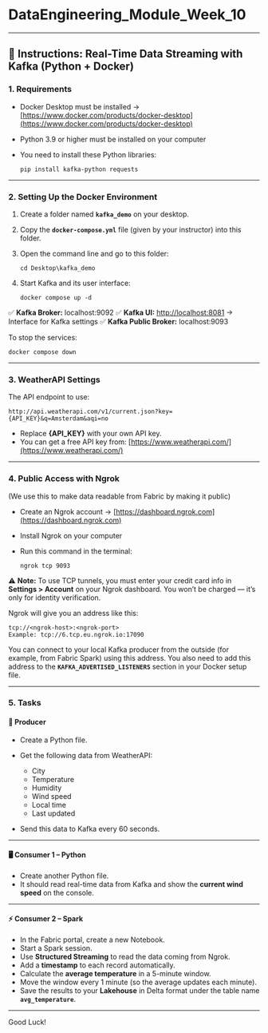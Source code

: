 # DataEngineering_Module_Week_10

---

## 📘 Instructions: Real-Time Data Streaming with Kafka (Python + Docker)

### 1. Requirements

* Docker Desktop must be installed → [https://www.docker.com/products/docker-desktop](https://www.docker.com/products/docker-desktop)
* Python 3.9 or higher must be installed on your computer
* You need to install these Python libraries:

  ```
  pip install kafka-python requests
  ```

---

### 2. Setting Up the Docker Environment

1. Create a folder named **`kafka_demo`** on your desktop.
2. Copy the **`docker-compose.yml`** file (given by your instructor) into this folder.
3. Open the command line and go to this folder:

   ```
   cd Desktop\kafka_demo
   ```
4. Start Kafka and its user interface:

   ```
   docker compose up -d
   ```

✅ **Kafka Broker:** localhost:9092
✅ **Kafka UI:** [http://localhost:8081](http://localhost:8081) → Interface for Kafka settings
✅ **Kafka Public Broker:** localhost:9093

To stop the services:

```
docker compose down
```

---

### 3. WeatherAPI Settings

The API endpoint to use:

```
http://api.weatherapi.com/v1/current.json?key={API_KEY}&q=Amsterdam&aqi=no
```

* Replace **{API_KEY}** with your own API key.
* You can get a free API key from: [https://www.weatherapi.com/](https://www.weatherapi.com/)

---

### 4. Public Access with Ngrok

(We use this to make data readable from Fabric by making it public)

* Create an Ngrok account → [https://dashboard.ngrok.com](https://dashboard.ngrok.com)
* Install Ngrok on your computer
* Run this command in the terminal:

  ```
  ngrok tcp 9093
  ```

⚠️ **Note:** To use TCP tunnels, you must enter your credit card info in
**Settings > Account** on your Ngrok dashboard. You won’t be charged — it’s only for identity verification.

Ngrok will give you an address like this:

```
tcp://<ngrok-host>:<ngrok-port>
Example: tcp://6.tcp.eu.ngrok.io:17090
```

You can connect to your local Kafka producer from the outside (for example, from Fabric Spark) using this address.
You also need to add this address to the **`KAFKA_ADVERTISED_LISTENERS`** section in your Docker setup file.

---

### 5. Tasks

#### 🧩 Producer

* Create a Python file.
* Get the following data from WeatherAPI:

  * City
  * Temperature
  * Humidity
  * Wind speed
  * Local time
  * Last updated
* Send this data to Kafka every 60 seconds.

---

#### 🖥️ Consumer 1 – Python

* Create another Python file.
* It should read real-time data from Kafka and show the **current wind speed** on the console.

---

#### ⚡ Consumer 2 – Spark

* In the Fabric portal, create a new Notebook.
* Start a Spark session.
* Use **Structured Streaming** to read the data coming from Ngrok.
* Add a **timestamp** to each record automatically.
* Calculate the **average temperature** in a 5-minute window.
* Move the window every 1 minute (so the average updates each minute).
* Save the results to your **Lakehouse** in Delta format under the table name **`avg_temperature`**.

---

Good Luck!
